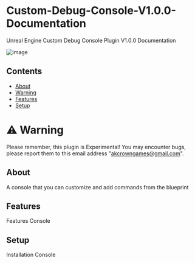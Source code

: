 # Custom-Debug-Console-V1.0.0-Documentation
Unreal Engine Custom Debug Console Plugin V1.0.0 Documentation

![image](https://github.com/user-attachments/assets/de989d0f-4afa-4206-b0f4-2d87f49cc86e)

## Contents
- [About](#about)
- [Warning](#warning)
- [Features](#features)
- [Setup](#Setup)

# :warning: Warning
Please remember, this plugin is Experimental! You may encounter bugs, please report them to this email address "akcrowngames@gmail.com".

## About
A console that you can customize and add commands from the blueprint

## Features
Features Console

## Setup
Installation Console
